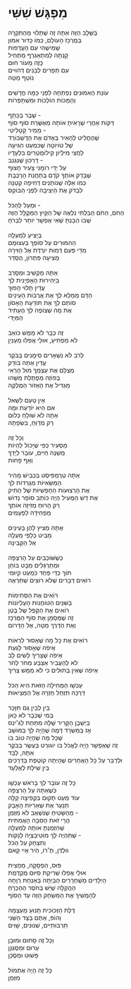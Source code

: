 # מִפְגָּשׁ שִׁשִּׁי

בַּשָּׁלָב הַזֶּה אַתָּה זֶה שֶׁתָּלוּי מֵהַתִּקְרָה\
בְּמֶרְכַּז הָעוֹלָם, כְּמוֹ כַּדּוּר אִמּוּן\
שֶׁמִּישֶׁהִי עִם הַעֲדָפוֹת\
קָנְתָה לְמִתְאַגְרֵף מַתְחִיל\
כָּזֶה מֵעוֹר חוּם\
עִם תְּפָרִים לְבָנִים דְּהוּיִים\
נוֹטֵף מַטָּה\
\
עוֹנַת הָאִמּוּנִים נִפְתְּחָה לִפְנֵי כַּמָּה חֳדָשִׁים\
וְהַמַּכּוֹת הוֹלְכוֹת וּמִשְׁתַּפְּרוֹת\
\
שֶׁבֶר בַּכָּתֵף - \
דַּקּוֹת אַחֲרֵי שֶׁרָאִיתָ אוֹתָהּ מְאֻשֶּׁרֶת סוֹף סוֹף\
מֵמִיר קָטָלִיטִי - \
שֶׁהֶחֱלִיט לְהָאִיר בְּאָדֹם אֶת הַדֶּשְׁבּוֹרְד\
שֶׁל טוֹיוֹטָה שֶׁכִּמְעַט הִגִּיעָה\
לַחֲצִי מִילְיוֹן קִילוֹמֶטְרִים בִּלְעָדָיו\
דַּרְכּוֹן שֶׁנִּגְנַב - \
עַל יְדֵי רוֹמָנִי צָעִיר חָצוּף\
שֶׁבָּדַק אוֹתְךָ קֹדֶם בְּתַחֲנַת הָרַכֶּבֶת\
כְּמוֹ אֵלֶּה שֶׁנּוֹתְנִים דְּחִיפָה קְטַנָּה\
לִבְדֹּק אֶת הַיְּצִיבָה לִפְנֵי הַבּוֹקְס\
\
וּמֵעַל לְהַכֹּל -\
הַחֹם, הַחֹם הַבִּלְתִּי נִלְאֶה שֶׁל הַקַּיִץ הַמְּקֻלָּל הַזֶּה\
שֶׁבּוֹ הֵבַנְתָּ שֶׁאִי אֶפְשָׁר יוֹתֵר לִבְרֹחַ\
\
בַּיָּצִיעַ לְמַעְלָה\
הַהִמּוּרִים עַל סוֹפְךָ בְּעִצּוּמָם\
מִדֵּי פַּעַם דְּמוּת יוֹרֶדֶת אֶל הַזִּירָה\
מַצִּיעָה פִּתְרוֹן, הֶסְדֵּר\
\
אַתָּה מַקְשִׁיב וּמְסָרֵב\
בַּיְּהִירוּת הָאָפְיָנִית לְךָ\
עֲדַיִן תָּלוּי הָפוּךְ\
הַדָּם מְמַלֵּא לְךָ אֶת אֲרֻבּוֹת הָעֵינַיִם\
סוֹתֵם לְךָ אֶת תּוֹדַעַת הָאָסוֹן\
אֶת מָה שֶׁצּוֹפֶה לְךָ הֶעָתִיד\
הַמִּיָּדִי\
\
זֶה כְּבָר לֹא מַמָּשׁ כּוֹאֵב\
לֹא מַפְתִּיעַ, אוּלַי אֲפִלּוּ מְעַנְיֵן\
\
לְרֹב לֹא נִשְׁאָרִים סִימָנִים בַּבֹּקֶר\
עֲדַיִן אַתָּה בּוֹדֵק\
מְצַלֵּם אֶת עַצְמְךָ מוּל הָרְאִי\
בְּפוֹזָה מְפֻתֶּלֶת מַשֶּׁהוּ\
מַגְדִּיל אֶת הָאֵזוֹר הַמֻּלְקֶה\
\
אֵין טַעַם לִשְׁאֹל\
אִם הִיא יוֹדַעַת וּמָה\
אַתָּה לֹא שׁוֹלֵחַ כְּלוּם\
רַק מְדַוֵּחַ, בִּשְׂפָתָהּ\
\
וְכָל זֶה\
מַסְעִיר כְּפִי שֶׁיָּכוֹל לִהְיוֹת\
מְשַׁנֶּה חַיִּים, עוֹבֵר לְיָדְךָ\
וְאַף פָּחוֹת\
\
אַתָּה טְרֶמְפִּיסְט בִּכְבִישׁ מָהִיר\
הַמַּשָּׂאִיּוֹת מְגָרְדוֹת לְךָ\
אֶת הָרְצוּעוֹת הַחָפְשִׁיּוֹת שֶׁל הַתִּיק\
אֶת דַּשׁ הַמְּעִיל הָיָה כּוֹתֵב סוֹפֵר נָדוֹשׁ\
רַק הָרוּחַ מְזִיזָה אוֹתְךָ\
מַפְחִידָה לִפְעָמִים\
\
אַתָּה מֵצִיץ לָהֶן בָּעֵינַיִם\
מַבִּיט כְּלַפֵּי מַעְלָה\
אֶל הַקַּבִּינָה\
\
כְּשֶׁשּׁוֹכְבִים עַל הָרִצְפָּה\
וּמְתַרְגְּלִים מַבָּט בּוֹחֵן\
תּוֹךְ כְּדֵי פַּחַד כִּמְעַט קִיּוּמִי\
רוֹאִים דְּבָרִים שֶׁלֹּא רוֹצִים שֶׁתִּרְאֶה\
\
רוֹאִים אֶת הַסְּתִימוֹת\
בַּשִּׁנַּיִם הַטּוֹחֲנוֹת הָעֶלְיוֹנוֹת\
רוֹאִים אֶת הַקֶּפֶל שֶׁל בֶּטֶן\
זֶה שֶׁמְּסַמֵּן אֶת סוֹף הַמֶּרְכָּז\
וְאֶת הַדֶּרֶךְ מַטָּה, אֶל הַדָּרוֹם\
\
רוֹאִים אֶת כָּל מָה שֶׁאָסוּר לִרְאוֹת\
אֵיפֹה שֶׁאָסוּר לָגַעַת\
אֵיפֹה שֶׁצָּרִיךְ לָשִׂים לֵב\
לֹא לְהַעֲבִיר אֶצְבַּע מֵחֹר לְחֹר\
אֵיפֹה שֶׁאֵין בְּתוּלִים כִּי לֹא מַמָּשׁ צָרִיךְ\
\
עַכְשָׁו הַמְּחִילָה הַזֹּאת הִיא הַכֹּל\
דַּרְכָּהּ תִּזְחַל חָזְרָה אֶל הַמְּצִיאוּת\
\
בֵּין לְבֵין גַּם תִּזָּכֵר\
בְּמִי שֶׁכְּבָר לֹא כָּאן\
בַּיַּשְׁבָן הַקָּרִיר שֶׁלָּהּ מִתַּחַת לַגִּ'ינְס\
אָז בַּמִּשְׂרָד דֶּמֶה שֶׁהָיָה לְךָ בַּמּוֹשָׁב\
שֶׁכָּל מָה שֶׁהָיָה טוֹב בּוֹ\
זֶה שֶׁאֶפְשָׁר הָיָה לֶאֱכֹל בּוֹ יוֹגוּרְט בְּעֶשֶׂר בַּבֹּקֶר\
אִתָּהּ, לְבַד\
וּלְדַבֵּר עַל כָּל הָאֲחֵרִים שֶׁהָיְתָה קוֹטֶפֶת בַּדְּרָכִים\
בֵּין שִׁילָת לְאֶלְעָד\
\
כָּל זֶה עוֹבֵר לְךָ בָּרֹאשׁ עַכְשָׁו\
כְּשֶׁאַתָּה עַל הָרִצְפָּה\
עוֹד מְעַט תָּקוּם בִּקְפִיצָה קַלָּה\
תְּנַעֵר אֶת שְׁאֵרִיּוֹת הָאָבָק\
מֵהַשָּׁטִיחַ שֶׁנִּשְׁאַב לֹא מִזְּמַן - \
הֲרֵי זֹאת הַסִּבָּה הָאֲמִתִּית\
שֶׁהִזְמַנְתָּ אוֹתָהּ לְמַעְלָה\
שֶׁתִּהְיֶה לָךְ מוֹטִיבַצְיָה לְנַקּוֹת -\
וְתִצְחַק עַל הַכֹּל\
ווֹלְדֶּן, תְּ'רוֹ, הִיר אָיִי קָאם\
\
פּוּס, הַפְסָקָה, מַחֲצִית\
אוּלַי אֲפִלּוּ שְׁרִיקַת סִיּוּם מֻקְדֶּמֶת\
הַיְּלָדִים מְשֻׁחְרָרִים הַבַּיְתָה בְּאַנְחַת רְוָחָה\
הַהֲקַלָּה שֶׁיֵּשׁ בְּחֹסֶר הַהֶכְרֵחַ\
לְהַמְשִׁיךְ אֶת הַמִּשְׂחָק הַזֶּה עַד הַסּוֹף\
\
דֶּלֶת הַזְּכוּכִית תָּנוּעַ מֵעַצְמָהּ\
וְהוֹפּ, אַתֶּם בַּצַּד הַשֵּׁנִי\
תַּרְבּוּתִיִּים, שְׁנוּנִים, שָׁוִים\
\
וְכָל זֶה סָתוּם וּמוּבָן\
עָרוּם וּמְסֻגְנָן\
פָּשׁוּט וּמְסֻכָּן\
\
כָּל זֶה הָיָה אֶתְמוֹל\
מִזְּמַן